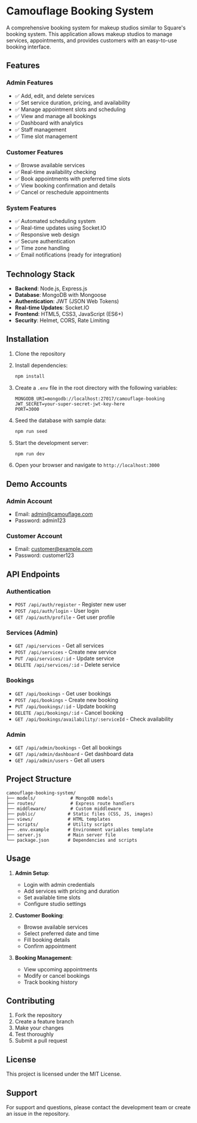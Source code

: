 # Camouflage Booking System

A comprehensive booking system for makeup studios similar to Square's booking system. This application allows makeup studios to manage services, appointments, and provides customers with an easy-to-use booking interface.

## Features

### Admin Features
- ✅ Add, edit, and delete services
- ✅ Set service duration, pricing, and availability
- ✅ Manage appointment slots and scheduling
- ✅ View and manage all bookings
- ✅ Dashboard with analytics
- ✅ Staff management
- ✅ Time slot management

### Customer Features  
- ✅ Browse available services
- ✅ Real-time availability checking
- ✅ Book appointments with preferred time slots
- ✅ View booking confirmation and details
- ✅ Cancel or reschedule appointments

### System Features
- ✅ Automated scheduling system
- ✅ Real-time updates using Socket.IO
- ✅ Responsive web design
- ✅ Secure authentication
- ✅ Time zone handling
- ✅ Email notifications (ready for integration)

## Technology Stack

- **Backend**: Node.js, Express.js
- **Database**: MongoDB with Mongoose
- **Authentication**: JWT (JSON Web Tokens)
- **Real-time Updates**: Socket.IO
- **Frontend**: HTML5, CSS3, JavaScript (ES6+)
- **Security**: Helmet, CORS, Rate Limiting

## Installation

1. Clone the repository
2. Install dependencies:
   ```bash
   npm install
   ```

3. Create a `.env` file in the root directory with the following variables:
   ```
   MONGODB_URI=mongodb://localhost:27017/camouflage-booking
   JWT_SECRET=your-super-secret-jwt-key-here
   PORT=3000
   ```

4. Seed the database with sample data:
   ```bash
   npm run seed
   ```

5. Start the development server:
   ```bash
   npm run dev
   ```

6. Open your browser and navigate to `http://localhost:3000`

## Demo Accounts

### Admin Account
- Email: admin@camouflage.com
- Password: admin123

### Customer Account  
- Email: customer@example.com
- Password: customer123

## API Endpoints

### Authentication
- `POST /api/auth/register` - Register new user
- `POST /api/auth/login` - User login
- `GET /api/auth/profile` - Get user profile

### Services (Admin)
- `GET /api/services` - Get all services
- `POST /api/services` - Create new service
- `PUT /api/services/:id` - Update service
- `DELETE /api/services/:id` - Delete service

### Bookings
- `GET /api/bookings` - Get user bookings
- `POST /api/bookings` - Create new booking
- `PUT /api/bookings/:id` - Update booking
- `DELETE /api/bookings/:id` - Cancel booking
- `GET /api/bookings/availability/:serviceId` - Check availability

### Admin
- `GET /api/admin/bookings` - Get all bookings
- `GET /api/admin/dashboard` - Get dashboard data
- `GET /api/admin/users` - Get all users

## Project Structure

```
camouflage-booking-system/
├── models/             # MongoDB models
├── routes/             # Express route handlers
├── middleware/         # Custom middleware
├── public/            # Static files (CSS, JS, images)
├── views/             # HTML templates
├── scripts/           # Utility scripts
├── .env.example       # Environment variables template
├── server.js          # Main server file
└── package.json       # Dependencies and scripts
```

## Usage

1. **Admin Setup**: 
   - Login with admin credentials
   - Add services with pricing and duration
   - Set available time slots
   - Configure studio settings

2. **Customer Booking**:
   - Browse available services
   - Select preferred date and time
   - Fill booking details
   - Confirm appointment

3. **Booking Management**:
   - View upcoming appointments
   - Modify or cancel bookings
   - Track booking history

## Contributing

1. Fork the repository
2. Create a feature branch
3. Make your changes
4. Test thoroughly
5. Submit a pull request

## License

This project is licensed under the MIT License.

## Support

For support and questions, please contact the development team or create an issue in the repository.